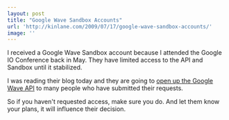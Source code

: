 ```yaml
---
layout: post
title: "Google Wave Sandbox Accounts"
url: 'http://kinlane.com/2009/07/17/google-wave-sandbox-accounts/'
image: ''
---
```


I received a Google Wave Sandbox account because I attended the Google IO Conference back in May. They have limited access to the API and Sandbox until it stabilized.

I was reading their blog today and they are going to [open up the Google Wave API][1] to many people who have submitted their requests.

So if you haven't requested access, make sure you do. And let them know your plans, it will influence their decision.

   [1]: http://googlewavedev.blogspot.com/2009/07/google-wave-sandbox-update.html
